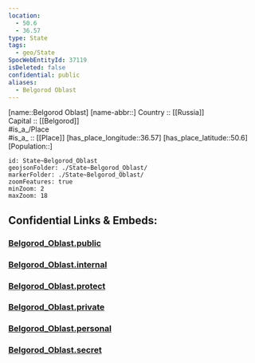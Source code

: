```yaml
---
location:
  - 50.6
  - 36.57
type: State
tags:
  - geo/State
SpocWebEntityId: 37119
isDeleted: false
confidential: public
aliases:
  - Belgorod Oblast
---
```

[name::Belgorod Oblast] 
[name-abbr::] 
Country :: [[Russia]]  
Capital :: [[Belgorod]]  
#is_a_/Place  
#is_a_ :: [[Place]] 
[has_place_longitude::36.57] 
[has_place_latitude::50.6] 
[Population::] 



```leaflet
id: State~Belgorod_Oblast
geojsonFolder: ./State~Belgorod_Oblast/
markerFolder: ./State~Belgorod_Oblast/
zoomFeatures: true 
minZoom: 2 
maxZoom: 18
```


## Confidential Links & Embeds: 

### [Belgorod_Oblast.public](/_public/\Earth\Continent\Europe\Europe~East\Russia\Russia~CentralBelgorod_Oblast.public.md) 

### [Belgorod_Oblast.internal](/_internal/\Earth\Continent\Europe\Europe~East\Russia\Russia~CentralBelgorod_Oblast.internal.md) 

### [Belgorod_Oblast.protect](/_protect/\Earth\Continent\Europe\Europe~East\Russia\Russia~CentralBelgorod_Oblast.protect.md) 

### [Belgorod_Oblast.private](/_private/\Earth\Continent\Europe\Europe~East\Russia\Russia~CentralBelgorod_Oblast.private.md) 

### [Belgorod_Oblast.personal](/_personal/\Earth\Continent\Europe\Europe~East\Russia\Russia~CentralBelgorod_Oblast.personal.md) 

### [Belgorod_Oblast.secret](/_secret/\Earth\Continent\Europe\Europe~East\Russia\Russia~CentralBelgorod_Oblast.secret.md)

